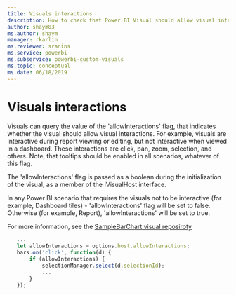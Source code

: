 ```yaml
---
title: Visuals interactions
description: How to check that Power BI Visual should allow visual interactions
author: shaym83
ms.author: shaym
manager: rkarlin
ms.reviewer: sranins
ms.service: powerbi
ms.subservice: powerbi-custom-visuals
ms.topic: conceptual
ms.date: 06/18/2019
---
```


# Visuals interactions

Visuals can query the value of the 'allowInteractions' flag, that indicates whether the visual should allow visual interactions.
For example, visuals are interactive during report viewing or editing, but not interactive when viewed in a dashboard.
These interactions are click, pan, zoom, selection, and others.
Note, that tooltips should be enabled in all scenarios, whatever of this flag.

The 'allowInteractions' flag is passed as a boolean during the initialization of the visual, as a member of the IVisualHost interface.

In any Power BI scenario that requires the visuals not to be interactive (for example, Dashboard tiles) - 'allowInteractions' flag will be set to false.
Otherwise (for example, Report), 'allowInteractions' will be set to true.

For more information, see the [SampleBarChart visual reposiroty](https://github.com/Microsoft/PowerBI-visuals-sampleBarChart/commit/59a47935d8f5272ce145fe804193599ddb7e2001)

```typescript
   ...
   let allowInteractions = options.host.allowInteractions;
   bars.on('click', function(d) {
       if (allowInteractions) {
           selectionManager.select(d.selectionId);
           ...
       }
   });
```
